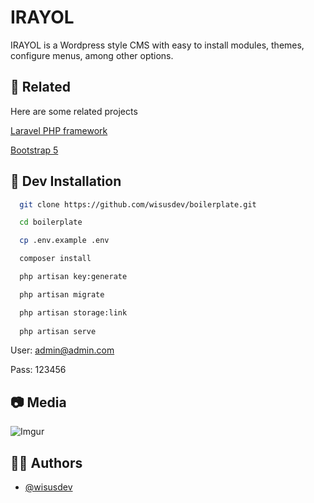
# IRAYOL

IRAYOL is a Wordpress style CMS with easy to install modules, themes, configure menus, among other options.



## 🧩 Related

Here are some related projects

[Laravel PHP framework](https://github.com/laravel/laravel)

[Bootstrap 5](https://getbootstrap.com)

  
## 🔧 Dev Installation


```bash 
  git clone https://github.com/wisusdev/boilerplate.git

  cd boilerplate

  cp .env.example .env

  composer install

  php artisan key:generate

  php artisan migrate

  php artisan storage:link
  
  php artisan serve
```

User: admin@admin.com 

Pass: 123456


## 📷 Media

![Imgur](https://imgur.com/fy78GvM.png "Home")
    
## 🧑🏻 Authors

- [@wisusdev](https://github.com/wisusdev)